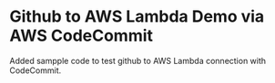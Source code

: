 # Github to AWS Lambda Demo via AWS CodeCommit

Added sampple code to test github to AWS Lambda connection with CodeCommit.